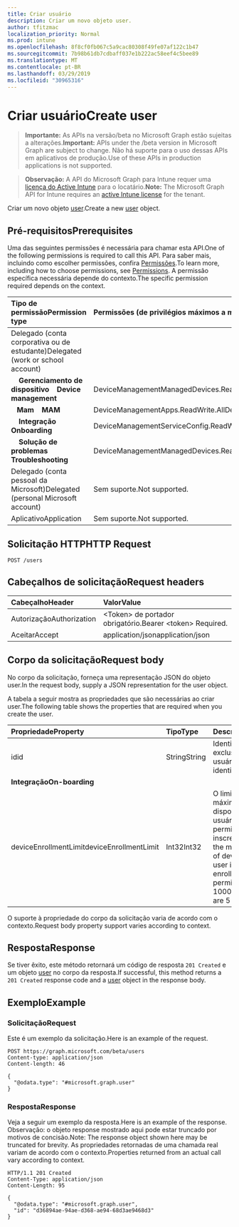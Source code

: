 ```yaml
---
title: Criar usuário
description: Criar um novo objeto user.
author: tfitzmac
localization_priority: Normal
ms.prod: intune
ms.openlocfilehash: 8f8cf0fb067c5a9cac80308f49fe07af122c1b47
ms.sourcegitcommit: 7b98b61db7cdbaff037e1b222ac58eef4c5bee89
ms.translationtype: MT
ms.contentlocale: pt-BR
ms.lasthandoff: 03/29/2019
ms.locfileid: "30965316"
---
```

# <a name="create-user"></a><span data-ttu-id="701f7-103">Criar usuário</span><span class="sxs-lookup"><span data-stu-id="701f7-103">Create user</span></span>

> <span data-ttu-id="701f7-104">**Importante:** As APIs na versão/beta no Microsoft Graph estão sujeitas a alterações.</span><span class="sxs-lookup"><span data-stu-id="701f7-104">**Important:** APIs under the /beta version in Microsoft Graph are subject to change.</span></span> <span data-ttu-id="701f7-105">Não há suporte para o uso dessas APIs em aplicativos de produção.</span><span class="sxs-lookup"><span data-stu-id="701f7-105">Use of these APIs in production applications is not supported.</span></span>

> <span data-ttu-id="701f7-106">**Observação:** A API do Microsoft Graph para Intune requer uma [licença do Active Intune](https://go.microsoft.com/fwlink/?linkid=839381) para o locatário.</span><span class="sxs-lookup"><span data-stu-id="701f7-106">**Note:** The Microsoft Graph API for Intune requires an [active Intune license](https://go.microsoft.com/fwlink/?linkid=839381) for the tenant.</span></span>

<span data-ttu-id="701f7-107">Criar um novo objeto [user](../resources/intune-shared-user.md).</span><span class="sxs-lookup"><span data-stu-id="701f7-107">Create a new [user](../resources/intune-shared-user.md) object.</span></span>

## <a name="prerequisites"></a><span data-ttu-id="701f7-108">Pré-requisitos</span><span class="sxs-lookup"><span data-stu-id="701f7-108">Prerequisites</span></span>

<span data-ttu-id="701f7-109">Uma das seguintes permissões é necessária para chamar esta API.</span><span class="sxs-lookup"><span data-stu-id="701f7-109">One of the following permissions is required to call this API.</span></span> <span data-ttu-id="701f7-110">Para saber mais, incluindo como escolher permissões, confira [Permissões](/graph/permissions-reference).</span><span class="sxs-lookup"><span data-stu-id="701f7-110">To learn more, including how to choose permissions, see [Permissions](/graph/permissions-reference).</span></span>  <span data-ttu-id="701f7-111">A permissão específica necessária depende do contexto.</span><span class="sxs-lookup"><span data-stu-id="701f7-111">The specific permission required depends on the context.</span></span>

|<span data-ttu-id="701f7-112">Tipo de permissão</span><span class="sxs-lookup"><span data-stu-id="701f7-112">Permission type</span></span>|<span data-ttu-id="701f7-113">Permissões (de privilégios máximos a mínimos)</span><span class="sxs-lookup"><span data-stu-id="701f7-113">Permissions (from most to least privileged)</span></span>|
|:---|:---|
|<span data-ttu-id="701f7-114">Delegado (conta corporativa ou de estudante)</span><span class="sxs-lookup"><span data-stu-id="701f7-114">Delegated (work or school account)</span></span>||
| <span data-ttu-id="701f7-115">&nbsp; &nbsp; **Gerenciamento de dispositivo**</span><span class="sxs-lookup"><span data-stu-id="701f7-115">&nbsp; &nbsp; **Device management**</span></span> | <span data-ttu-id="701f7-116">DeviceManagementManagedDevices.ReadWrite.All</span><span class="sxs-lookup"><span data-stu-id="701f7-116">DeviceManagementManagedDevices.ReadWrite.All</span></span>|
| <span data-ttu-id="701f7-117">&nbsp;&nbsp; **Mam**</span><span class="sxs-lookup"><span data-stu-id="701f7-117">&nbsp; &nbsp; **MAM**</span></span> | <span data-ttu-id="701f7-118">DeviceManagementApps.ReadWrite.All</span><span class="sxs-lookup"><span data-stu-id="701f7-118">DeviceManagementApps.ReadWrite.All</span></span>|
| <span data-ttu-id="701f7-119">&nbsp; &nbsp; **Integração**</span><span class="sxs-lookup"><span data-stu-id="701f7-119">&nbsp; &nbsp; **Onboarding**</span></span> | <span data-ttu-id="701f7-120">DeviceManagementServiceConfig.ReadWrite.All</span><span class="sxs-lookup"><span data-stu-id="701f7-120">DeviceManagementServiceConfig.ReadWrite.All</span></span>|
| <span data-ttu-id="701f7-121">&nbsp; &nbsp; **Solução de problemas**</span><span class="sxs-lookup"><span data-stu-id="701f7-121">&nbsp; &nbsp; **Troubleshooting**</span></span> | <span data-ttu-id="701f7-122">DeviceManagementManagedDevices.ReadWrite.All</span><span class="sxs-lookup"><span data-stu-id="701f7-122">DeviceManagementManagedDevices.ReadWrite.All</span></span>|
|<span data-ttu-id="701f7-123">Delegado (conta pessoal da Microsoft)</span><span class="sxs-lookup"><span data-stu-id="701f7-123">Delegated (personal Microsoft account)</span></span>|<span data-ttu-id="701f7-124">Sem suporte.</span><span class="sxs-lookup"><span data-stu-id="701f7-124">Not supported.</span></span>|
|<span data-ttu-id="701f7-125">Aplicativo</span><span class="sxs-lookup"><span data-stu-id="701f7-125">Application</span></span>|<span data-ttu-id="701f7-126">Sem suporte.</span><span class="sxs-lookup"><span data-stu-id="701f7-126">Not supported.</span></span>|

## <a name="http-request"></a><span data-ttu-id="701f7-127">Solicitação HTTP</span><span class="sxs-lookup"><span data-stu-id="701f7-127">HTTP Request</span></span>

<!-- {
  "blockType": "ignored"
}
-->
``` http
POST /users
```

## <a name="request-headers"></a><span data-ttu-id="701f7-128">Cabeçalhos de solicitação</span><span class="sxs-lookup"><span data-stu-id="701f7-128">Request headers</span></span>

|<span data-ttu-id="701f7-129">Cabeçalho</span><span class="sxs-lookup"><span data-stu-id="701f7-129">Header</span></span>|<span data-ttu-id="701f7-130">Valor</span><span class="sxs-lookup"><span data-stu-id="701f7-130">Value</span></span>|
|:---|:---|
|<span data-ttu-id="701f7-131">Autorização</span><span class="sxs-lookup"><span data-stu-id="701f7-131">Authorization</span></span>|<span data-ttu-id="701f7-132">&lt;Token&gt; de portador obrigatório.</span><span class="sxs-lookup"><span data-stu-id="701f7-132">Bearer &lt;token&gt; Required.</span></span>|
|<span data-ttu-id="701f7-133">Aceitar</span><span class="sxs-lookup"><span data-stu-id="701f7-133">Accept</span></span>|<span data-ttu-id="701f7-134">application/json</span><span class="sxs-lookup"><span data-stu-id="701f7-134">application/json</span></span>|

## <a name="request-body"></a><span data-ttu-id="701f7-135">Corpo da solicitação</span><span class="sxs-lookup"><span data-stu-id="701f7-135">Request body</span></span>

<span data-ttu-id="701f7-136">No corpo da solicitação, forneça uma representação JSON do objeto user.</span><span class="sxs-lookup"><span data-stu-id="701f7-136">In the request body, supply a JSON representation for the user object.</span></span>

<span data-ttu-id="701f7-137">A tabela a seguir mostra as propriedades que são necessárias ao criar user.</span><span class="sxs-lookup"><span data-stu-id="701f7-137">The following table shows the properties that are required when you create the user.</span></span>

|<span data-ttu-id="701f7-138">Propriedade</span><span class="sxs-lookup"><span data-stu-id="701f7-138">Property</span></span>|<span data-ttu-id="701f7-139">Tipo</span><span class="sxs-lookup"><span data-stu-id="701f7-139">Type</span></span>|<span data-ttu-id="701f7-140">Descrição</span><span class="sxs-lookup"><span data-stu-id="701f7-140">Description</span></span>|
|:---|:---|:---|
|<span data-ttu-id="701f7-141">id</span><span class="sxs-lookup"><span data-stu-id="701f7-141">id</span></span>|<span data-ttu-id="701f7-142">String</span><span class="sxs-lookup"><span data-stu-id="701f7-142">String</span></span>|<span data-ttu-id="701f7-143">Identificador exclusivo do usuário.</span><span class="sxs-lookup"><span data-stu-id="701f7-143">Unique identifier of the user.</span></span>|
|<span data-ttu-id="701f7-144">**Integração**</span><span class="sxs-lookup"><span data-stu-id="701f7-144">**On-boarding**</span></span>||
|<span data-ttu-id="701f7-145">deviceEnrollmentLimit</span><span class="sxs-lookup"><span data-stu-id="701f7-145">deviceEnrollmentLimit</span></span>|<span data-ttu-id="701f7-146">Int32</span><span class="sxs-lookup"><span data-stu-id="701f7-146">Int32</span></span>|<span data-ttu-id="701f7-147">O limite do número máximo de dispositivos que o usuário tem permissão para inscrever.</span><span class="sxs-lookup"><span data-stu-id="701f7-147">The limit on the maximum number of devices that the user is permitted to enroll.</span></span> <span data-ttu-id="701f7-148">Os valores permitidos vão de 5 a 1000.</span><span class="sxs-lookup"><span data-stu-id="701f7-148">Allowed values are 5 or 1000.</span></span>|

<span data-ttu-id="701f7-149">O suporte à propriedade do corpo da solicitação varia de acordo com o contexto.</span><span class="sxs-lookup"><span data-stu-id="701f7-149">Request body property support varies according to context.</span></span>

## <a name="response"></a><span data-ttu-id="701f7-150">Resposta</span><span class="sxs-lookup"><span data-stu-id="701f7-150">Response</span></span>

<span data-ttu-id="701f7-151">Se tiver êxito, este método retornará um código de resposta `201 Created` e um objeto [user](../resources/intune-shared-user.md) no corpo da resposta.</span><span class="sxs-lookup"><span data-stu-id="701f7-151">If successful, this method returns a `201 Created` response code and a [user](../resources/intune-shared-user.md) object in the response body.</span></span>

## <a name="example"></a><span data-ttu-id="701f7-152">Exemplo</span><span class="sxs-lookup"><span data-stu-id="701f7-152">Example</span></span>

### <a name="request"></a><span data-ttu-id="701f7-153">Solicitação</span><span class="sxs-lookup"><span data-stu-id="701f7-153">Request</span></span>

<span data-ttu-id="701f7-154">Este é um exemplo da solicitação.</span><span class="sxs-lookup"><span data-stu-id="701f7-154">Here is an example of the request.</span></span>

``` http
POST https://graph.microsoft.com/beta/users
Content-type: application/json
Content-length: 46

{
  "@odata.type": "#microsoft.graph.user"
}
```

### <a name="response"></a><span data-ttu-id="701f7-155">Resposta</span><span class="sxs-lookup"><span data-stu-id="701f7-155">Response</span></span>

<span data-ttu-id="701f7-156">Veja a seguir um exemplo da resposta.</span><span class="sxs-lookup"><span data-stu-id="701f7-156">Here is an example of the response.</span></span> <span data-ttu-id="701f7-157">Observação: o objeto response mostrado aqui pode estar truncado por motivos de concisão.</span><span class="sxs-lookup"><span data-stu-id="701f7-157">Note: The response object shown here may be truncated for brevity.</span></span> <span data-ttu-id="701f7-158">As propriedades retornadas de uma chamada real variam de acordo com o contexto.</span><span class="sxs-lookup"><span data-stu-id="701f7-158">Properties returned from an actual call vary according to context.</span></span>

``` http
HTTP/1.1 201 Created
Content-Type: application/json
Content-Length: 95

{
  "@odata.type": "#microsoft.graph.user",
  "id": "d36894ae-94ae-d368-ae94-68d3ae9468d3"
}
```



